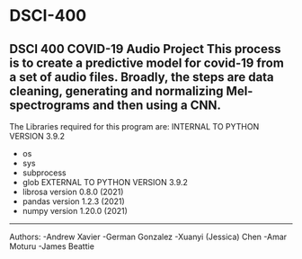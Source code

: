 # DSCI-400
DSCI 400 COVID-19 Audio Project
This process is to create a predictive model for covid-19 from a set of audio files.
Broadly, the steps are  data cleaning, generating and normalizing Mel-spectrograms and then using a CNN.
-------------------------------------------------------
The Libraries required for this program are:
INTERNAL TO PYTHON VERSION 3.9.2
- os
- sys
- subprocess
- glob
EXTERNAL TO PYTHON VERSION 3.9.2
- librosa version 0.8.0 (2021)
- pandas version 1.2.3 (2021)
- numpy version 1.20.0 (2021)
-------------------------------------------------------
Authors:
 -Andrew Xavier
 -German Gonzalez
 -Xuanyi (Jessica) Chen
 -Amar Moturu
 -James Beattie
